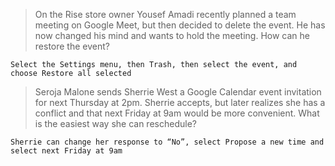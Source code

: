 >On the Rise store owner Yousef Amadi recently planned a team meeting on Google Meet, but then decided to delete the event. He has now changed his mind and wants to hold the meeting. How can he restore the event?
```
Select the Settings menu, then Trash, then select the event, and choose Restore all selected
```
>Seroja Malone sends Sherrie West a Google Calendar event invitation for next Thursday at 2pm. Sherrie accepts, but later realizes she has a conflict and that next Friday at 9am would be more convenient. What is the easiest way she can reschedule?
```
Sherrie can change her response to “No”, select Propose a new time and select next Friday at 9am
```